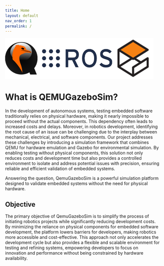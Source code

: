 ```yaml
---
title: Home
layout: default
nav_order: 1
permalink: /
---
```


![QemuGazeboSim](https://raw.githubusercontent.com/qemu-gazebo-sim/qemu-gazebo-sim.github.io/main/assets/main_symbol.png)

# What is QEMUGazeboSim? 


In the development of autonomous systems, testing embedded software traditionally relies on physical hardware, making it nearly impossible to proceed without the actual components. This dependency often leads to increased costs and delays. Moreover, in robotics development, identifying the root cause of an issue can be challenging due to the interplay between mechanical, electrical, and software components. Our project addresses these challenges by introducing a simulation framework that combines QEMU for hardware emulation and Gazebo for environmental simulation. By enabling testing without physical components, this solution not only reduces costs and development time but also provides a controlled environment to isolate and address potential issues with precision, ensuring reliable and efficient validation of embedded systems.

Answering the question, QemuGazeboSim is a powerful simulation platform designed to validate embedded systems without the need for physical hardware. 

## Objective

The primary objective of QemuGazeboSim is to simplify the process of initiating robotics projects while significantly reducing development costs. By minimizing the reliance on physical components for embedded software development, the platform lowers barriers for developers, making robotics more accessible and cost-effective. This approach not only accelerates the development cycle but also provides a flexible and scalable environment for testing and refining systems, empowering developers to focus on innovation and performance without being constrained by hardware availability.
